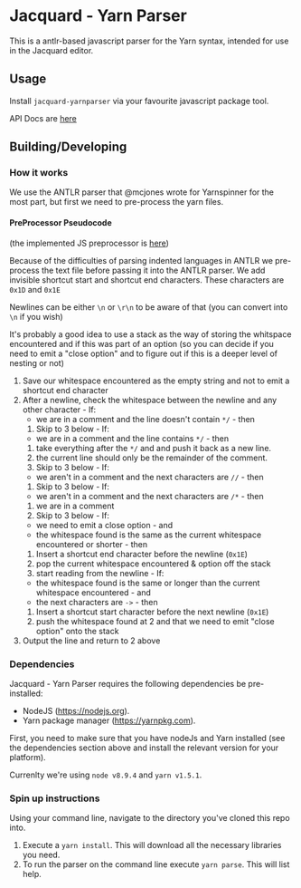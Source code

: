 # Jacquard - Yarn Parser

This is a antlr-based javascript parser for the Yarn syntax, intended for use in the Jacquard editor.

## Usage

Install `jacquard-yarnparser` via your favourite javascript package tool.

API Docs are [here](https://stirfirestudios.github.io/Jacquard-YarnParser/#parser)

## Building/Developing

### How it works

We use the ANTLR parser that @mcjones wrote for Yarnspinner for the most part, but first we need to pre-process the yarn files.

#### PreProcessor Pseudocode

(the implemented JS preprocessor is [here](preprocessor.js))

Because of the difficulties of parsing indented languages in ANTLR we pre-process the text file before passing it into the ANTLR parser. We add invisible shortcut start and shortcut end characters. These characters are `0x1D` and `0x1E`

Newlines can be either `\n` or `\r\n` to be aware of that (you can convert into `\n` if you wish)

It's probably a good idea to use a stack as the way of storing the whitspace encountered and if this was part of an option (so you can decide if you need to emit a "close option" and to figure out if this is a deeper level of nesting or not)

  1. Save our whitespace encountered as the empty string and not to emit a shortcut end character
  2. After a newline, check the whitespace between the newline and any other character
    - If:
        - we are in a comment and the line doesn't contain `*/`
    - then
        1. Skip to 3 below
    - If:
        - we are in a comment and the line contains `*/`
    - then
        1. take everything after the `*/` and and push it back as a new line.
        2. the current line should only be the remainder of the comment.
        2. Skip to 3 below
    - If: 
        - we aren't in a comment and the next characters are `//`
    - then
        1. Skip to 3 below
    - If:
        - we aren't in a comment and the next characters are `/*`
    - then
        1. we are in a comment
        2. Skip to 3 below
    - If:
        - we need to emit a close option 
    - and
        - the whitespace found is the same as the current whitespace encountered or shorter
    - then
        1. Insert a shortcut end character before the newline (`0x1E`)
        2. pop the current whitespace encountered & option off the stack
        3. start reading from the newline
    - If:
        - the whitespace found is the same or longer than the current whitespace encountered
    - and 
        - the next characters are `->`
    - then
        1. Insert a shortcut start character before the next newline (`0x1E`)
        2. push the whitespace found at 2 and that we need to emit "close option" onto the stack
  3. Output the line and return to 2 above


### Dependencies

Jacquard - Yarn Parser requires the following dependencies be pre-installed:

* NodeJS (https://nodejs.org).
* Yarn package manager (https://yarnpkg.com).

First, you need to make sure that you have nodeJs and Yarn installed (see the dependencies section above and install the relevant version for your platform).

Currenlty we're using `node v8.9.4` and `yarn v1.5.1`.

### Spin up instructions

Using your command line, navigate to the directory you've cloned this repo into.

  1. Execute a `yarn install`. This will download all the necessary libraries you need.
  2. To run the parser on the command line execute `yarn parse`. This will list help.